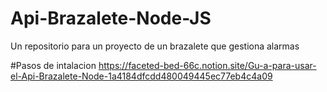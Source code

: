 # Api-Brazalete-Node-JS
Un repositorio para un proyecto de un brazalete que gestiona alarmas


#Pasos de intalacion
https://faceted-bed-66c.notion.site/Gu-a-para-usar-el-Api-Brazalete-Node-1a4184dfcdd480049445ec77eb4c4a09